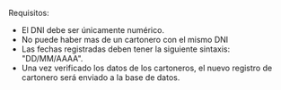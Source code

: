 Requisitos:
- El DNI debe ser únicamente numérico.
- No puede haber mas de un cartonero con el mismo DNI
- Las fechas registradas deben tener la siguiente sintaxis: "DD/MM/AAAA".
- Una vez verificado los datos de los cartoneros, el nuevo registro de cartonero será enviado a la base de datos.
